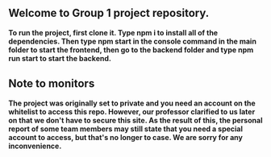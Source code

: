 ## Welcome to Group 1 project repository.

**To run the project, first clone it. Type npm i to install all of the dependencies. Then type npm start in the console command in the main folder to start the frontend, then go to the backend folder and type npm run start to start the backend.**

## Note to monitors

**The project was originally set to private and you need an account on the whitelist to access this repo. However, our professor clarified to us later on that we don't have to secure this site. As the result of this, the personal report of some team members may still state that you need a special account to access, but that's no longer to case. We are sorry for any inconvenience.**
